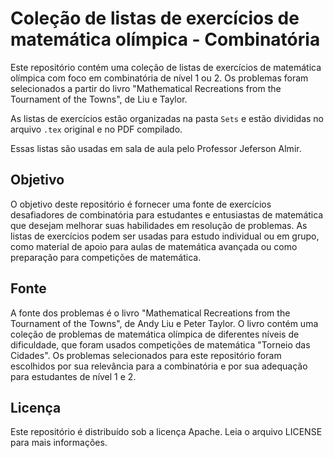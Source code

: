 # Coleção de listas de exercícios de matemática olímpica - Combinatória
Este repositório contém uma coleção de listas de exercícios de matemática olímpica com foco em combinatória de nível 1 ou 2. Os problemas foram selecionados a partir do livro "Mathematical Recreations from the Tournament of the Towns", de Liu e Taylor.

As listas de exercícios estão organizadas na pasta `Sets` e estão divididas no arquivo `.tex` original e no PDF compilado.

Essas listas são usadas em sala de aula pelo Professor Jeferson Almir.

## Objetivo
O objetivo deste repositório é fornecer uma fonte de exercícios desafiadores de combinatória para estudantes e entusiastas de matemática que desejam melhorar suas habilidades em resolução de problemas. As listas de exercícios podem ser usadas para estudo individual ou em grupo, como material de apoio para aulas de matemática avançada ou como preparação para competições de matemática.

## Fonte
A fonte dos problemas é o livro "Mathematical Recreations from the Tournament of the Towns", de Andy Liu e Peter Taylor. O livro contém uma coleção de problemas de matemática olímpica de diferentes níveis de dificuldade, que foram usados competições de matemática "Torneio das Cidades". Os problemas selecionados para este repositório foram escolhidos por sua relevância para a combinatória e por sua adequação para estudantes de nível 1 e 2.

## Licença
Este repositório é distribuído sob a licença Apache. Leia o arquivo LICENSE para mais informações.
